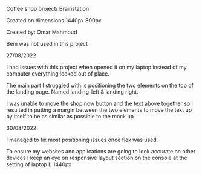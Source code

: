 Coffee shop project/ Brainstation

Created on dimensions 1440px 800px

Created by:  Omar Mahmoud


Bem was not used in this project



27/08/2022


I had issues with this project when opened it on my 
laptop instead of my computer everything looked out of place.

The main part I struggled with is positioning the two 
elements on the top of the landing page. Named landing-left
& landing right.

I was unable to move the shop now button and the text above
together so I resulted in putting a margin between the two
elements to move the text up by itself to be as similar as
possible to the mock up



30/08/2022


I managed to fix most positioning issues once flex was used.

To ensure my websites and applications are going to look
accurate on other devices I keep an eye on responsive layout
section on the console at the setting of laptop L 1440px